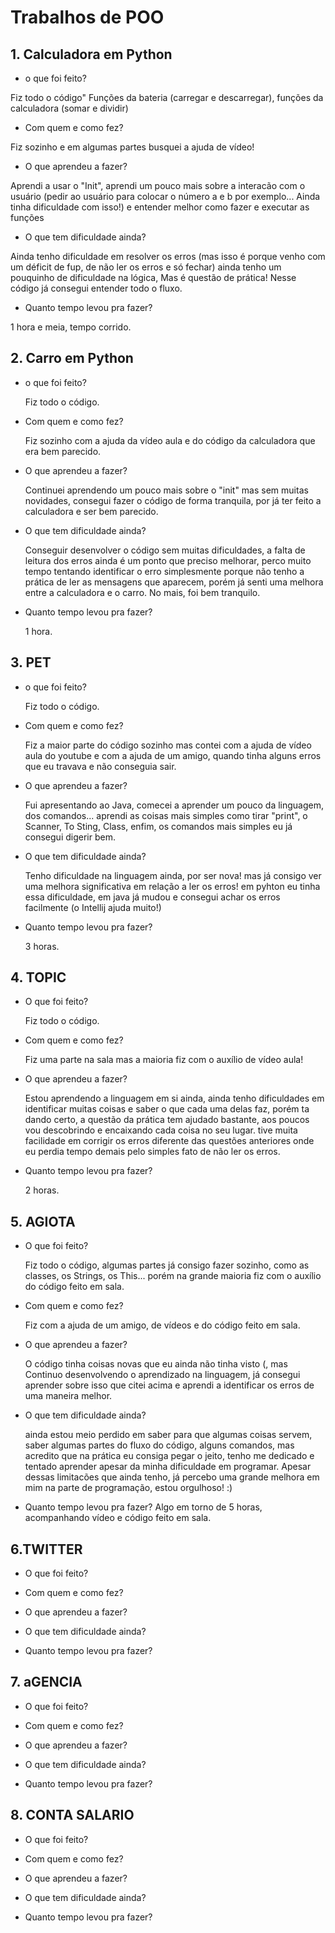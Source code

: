 ﻿# Trabalhos de POO
## 1. Calculadora em Python

- o que foi feito?
 

Fiz todo o código" Funções da bateria (carregar e descarregar), 
funções da calculadora (somar e dividir)

 

- Com quem e como fez? 


Fiz sozinho e em algumas partes busquei a ajuda de vídeo! 




- O que aprendeu a fazer?
 

Aprendi a usar o "Init", aprendi um pouco mais sobre a interacão com o usuário 
(pedir ao usuário para colocar o número a e b por exemplo... Ainda tinha dificuldade com isso!) 
e entender melhor como fazer e executar as funções



- O que tem dificuldade ainda?


Ainda tenho dificuldade em resolver os erros (mas isso é porque venho com um déficit de fup, de não ler os erros e só fechar) 
ainda tenho um pouquinho de dificuldade na lógica, Mas é questão de prática! Nesse código já consegui entender todo o fluxo.

 

- Quanto tempo levou pra fazer?
 

1 hora e meia, tempo corrido.


## 2. Carro em Python

- o que foi feito?


  Fiz todo o código.



- Com quem e como fez? 


  Fiz sozinho com a ajuda da vídeo aula e do código da calculadora que era bem parecido.




- O que aprendeu a fazer? 

  Continuei aprendendo um pouco mais sobre o "init" mas sem muitas novidades, 
  consegui fazer o código de forma tranquila, por já ter feito a calculadora e ser bem parecido.



- O que tem dificuldade ainda?


  Conseguir desenvolver o código sem muitas dificuldades, a falta de leitura dos erros 
  ainda é um ponto que preciso melhorar, perco muito tempo tentando identificar o erro simplesmente 
  porque não tenho a prática de ler as mensagens que aparecem, porém já senti uma melhora entre a calculadora e o carro. No mais, foi bem tranquilo.



- Quanto tempo levou pra fazer? 

  1 hora.

## 3. PET
- o que foi feito?

  Fiz todo o código.

- Com quem e como fez?

  Fiz a maior parte do código sozinho mas contei com a ajuda de vídeo aula do youtube e com a ajuda de um amigo, quando tinha alguns erros que eu 
  travava e não conseguia sair.

- O que aprendeu a fazer? 

  Fui apresentando ao Java, comecei a aprender um pouco da linguagem, dos comandos... aprendi as coisas mais simples como tirar "print", o Scanner,
To Sting, Class, enfim, os comandos mais simples eu já consegui digerir bem.

- O que tem dificuldade ainda?

  Tenho dificuldade na linguagem ainda, por ser nova! mas já consigo ver uma melhora significativa em relação a ler os erros! em pyhton eu tinha 
  essa dificuldade, em java já mudou e consegui achar os erros facilmente (o Intellij ajuda muito!)

- Quanto tempo levou pra fazer?

  3 horas.

## 4. TOPIC
- O que foi feito?

  Fiz todo o código.

- Com quem e como fez?

  Fiz uma parte na sala mas a maioria fiz com o auxílio de vídeo aula!

- O que aprendeu a fazer?

  Estou aprendendo a linguagem em si ainda, ainda tenho dificuldades em identificar muitas coisas e saber o que cada uma delas faz, porém ta dando certo,
  a questão da prática tem ajudado bastante, aos poucos vou descobrindo e encaixando cada coisa no seu lugar. tive muita facilidade em corrigir os erros
  diferente das questões anteriores onde eu perdia tempo demais pelo simples fato de não ler os erros.

- Quanto tempo levou pra fazer?

  2 horas.

## 5. AGIOTA

- O que foi feito?

  Fiz todo o código, algumas partes já consigo fazer sozinho, como as classes, os Strings, os This... porém na grande maioria fiz com o auxílio do código
  feito em sala.

- Com quem e como fez?

  Fiz com a ajuda de um amigo, de vídeos e do código feito em sala.

- O que aprendeu a fazer?

  O código tinha coisas novas que eu ainda não tinha visto (, mas Continuo desenvolvendo o aprendizado na linguagem, já consegui aprender sobre isso que citei acima 
  e aprendi a identificar os erros de uma maneira melhor.

- O que tem dificuldade ainda?

  ainda estou meio perdido em saber para que algumas coisas servem, saber algumas partes do fluxo do código, alguns comandos, mas acredito que na prática 
  eu consiga pegar o jeito, tenho me dedicado e tentado aprender apesar da minha dificuldade em programar. Apesar dessas
  limitacões que ainda tenho, já percebo uma grande melhora em mim na parte de programação, estou orgulhoso! :)
  

- Quanto tempo levou pra fazer?
  Algo em torno de 5 horas, acompanhando vídeo e código feito em sala.
  
## 6.TWITTER

- O que foi feito?

- Com quem e como fez?

- O que aprendeu a fazer?

- O que tem dificuldade ainda?


- Quanto tempo levou pra fazer?

## 7. aGENCIA

- O que foi feito?

- Com quem e como fez?

- O que aprendeu a fazer?

- O que tem dificuldade ainda?


- Quanto tempo levou pra fazer?


## 8. CONTA SALARIO

- O que foi feito?

- Com quem e como fez?

- O que aprendeu a fazer?

- O que tem dificuldade ainda?


- Quanto tempo levou pra fazer?






